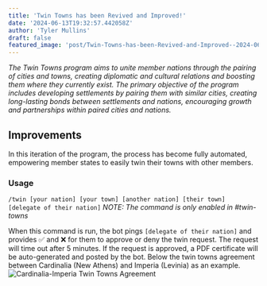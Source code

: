 ```yaml
---
title: 'Twin Towns has been Revived and Improved!'
date: '2024-06-13T19:32:57.442058Z'
author: 'Tyler Mullins'
draft: false
featured_image: 'post/Twin-Towns-has-been-Revived-and-Improved--2024-06-13-19-32-57.442058/culver_city_sign.jpg'
---
```

*The Twin Towns program aims to unite member nations through the pairing of cities and towns, creating diplomatic and cultural relations and boosting them where they currently exist. The primary objective of the program includes developing settlements by pairing them with similar cities, creating long-lasting bonds between settlements and nations, encouraging growth and partnerships within paired cities and nations.*
## Improvements
In this iteration of the program, the process has become fully automated, empowering member states to easily twin their towns with other members. 
### Usage
`/twin [your nation] [your town] [another nation] [their town] [delegate of their nation]`
*NOTE: The command is only enabled  in #twin-towns*

When this command is run, the bot pings `[delegate of their nation]` and provides ✅ and ❌ for them to approve or deny the twin request. The request will time out after 5 minutes.
If the request is approved, a PDF certificate will be auto-generated and posted by the bot. 
Below the twin towns agreement between Cardinalia (New Athens) and Imperia (Levinia) as an example.
![Cardinalia-Imperia Twin Towns Agreement](https://cdn.discordapp.com/attachments/838803218590728192/1250891596220731453/New_Athens-Cardinalia_Levinia-Imperia.jpg?ex=666c9714&is=666b4594&hm=fe03e38caf4ef136b30eaad80108aaf1007d5500336d1f00b0b1950e39f87c9d&)

